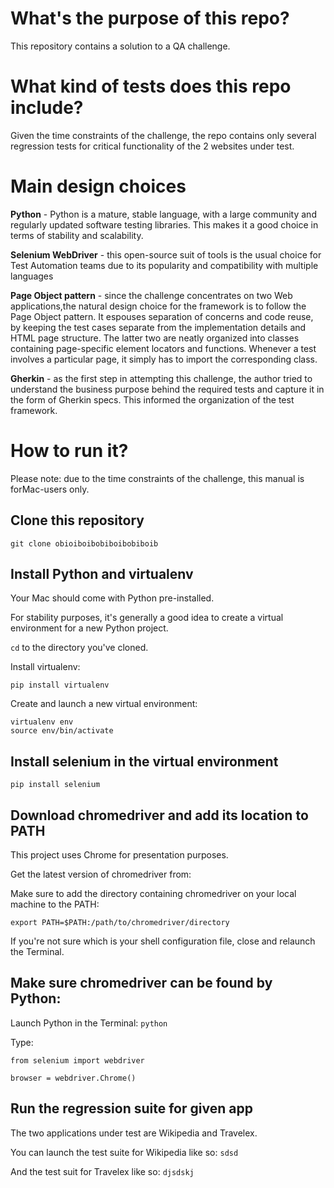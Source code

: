 # What's the purpose of this repo?

This repository contains a solution to a QA challenge.

# What kind of tests does this repo include?

Given the time constraints of the challenge, the repo
contains only several regression tests for critical functionality of
the 2 websites under test.

# Main design choices

**Python** - Python is a mature, stable language, with a large community and regularly
updated software testing libraries. This makes it a good choice in terms of stability
and scalability.

**Selenium WebDriver** - this open-source suit of tools is the usual choice
for Test Automation teams due to its popularity and compatibility with multiple
languages

**Page Object pattern** - since the challenge concentrates on two Web
applications,the natural design choice for the framework is to follow the Page
Object pattern.
It espouses separation of concerns and code reuse, by keeping the test
cases separate from the implementation details and HTML page structure.
The latter two are neatly organized into classes containing page-specific element
locators and functions. Whenever a test involves a particular page, it simply
has to import the corresponding class.

**Gherkin** - as the first step in attempting this challenge, the author tried
to understand the business purpose behind the required tests and capture it in
the form of Gherkin specs. This informed the organization of the test framework.

# How to run it?

Please note: due to the time constraints of the challenge,
this manual is forMac-users only.

## Clone this repository

`git clone obioiboibobiboibobiboib`

## Install Python and virtualenv

Your Mac should come with Python pre-installed.

For stability purposes, it's generally a good idea to create a virtual
environment for a new Python project.

`cd` to the directory you've cloned.

Install virtualenv:

`pip install virtualenv`

Create and launch a new virtual environment:

`virtualenv env`  
`source env/bin/activate`

## Install selenium in the virtual environment

`pip install selenium`

## Download chromedriver and add its location to PATH
This project uses Chrome for presentation purposes.

Get the latest version of chromedriver from:  

Make sure to add the directory containing chromedriver on your local
machine to the PATH:

`export PATH=$PATH:/path/to/chromedriver/directory`

If you're not sure which is your shell configuration file,
close and relaunch the Terminal.

## Make sure chromedriver can be found by Python:
Launch Python in the Terminal:
`python`  

Type:  

`from selenium import webdriver`  

`browser = webdriver.Chrome()`

## Run the regression suite for given app
The two applications under test are Wikipedia and Travelex.

You can launch the test suite for Wikipedia like so:
`sdsd`  

And the test suit for Travelex like so:
`djsdskj`

